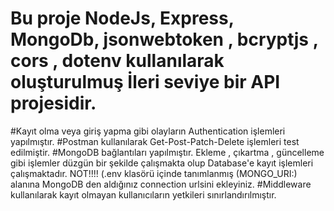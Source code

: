 # Bu proje  NodeJs, Express, MongoDb, jsonwebtoken , bcryptjs , cors , dotenv kullanılarak oluşturulmuş İleri seviye bir API projesidir.
#Kayıt olma veya giriş yapma gibi olayların Authentication işlemleri yapılmıştır.
#Postman kullanılarak Get-Post-Patch-Delete işlemleri test edilmiştir.
#MongoDB bağlantıları yapılmıştır. Ekleme , çıkartma , güncelleme gibi işlemler düzgün bir şekilde çalışmakta olup Database'e kayıt işlemleri çalışmaktadır.  NOT!!!! (.env klasörü içinde tanımlanmış (MONGO_URI:) alanına MongoDB den aldığınız connection urlsini ekleyiniz.
#Middleware kullanılarak kayıt olmayan kullanıcıların yetkileri sınırlandırılmıştır.
